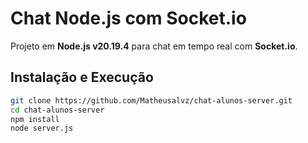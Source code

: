 # Chat Node.js com Socket.io

Projeto em **Node.js v20.19.4** para chat em tempo real com **Socket.io**.

## Instalação e Execução

```bash
git clone https://github.com/Matheusalvz/chat-alunos-server.git
cd chat-alunos-server
npm install
node server.js